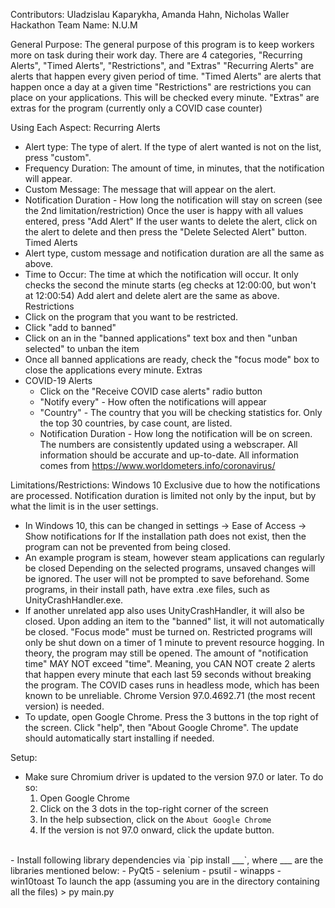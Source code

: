 Contributors: Uladzislau Kaparykha, Amanda Hahn, Nicholas Waller
Hackathon Team Name: N.U.M

General Purpose:
The general purpose of this program is to keep workers more on task during their work day.
There are 4 categories, "Recurring Alerts", "Timed Alerts", "Restrictions", and "Extras"
"Recurring Alerts" are alerts that happen every given period of time.
"Timed Alerts" are alerts that happen once a day at a given time
"Restrictions" are restrictions you can place on your applications. This will be checked every minute.
"Extras" are extras for the program (currently only a COVID case counter)

Using Each Aspect:
Recurring Alerts
 - Alert type: The type of alert. If the type of alert wanted is not on the list, press "custom".
 - Frequency Duration: The amount of time, in minutes, that the notification will appear.
 - Custom Message: The message that will appear on the alert.
 - Notification Duration - How long the notification will stay on screen (see the 2nd limitation/restriction)
 Once the user is happy with all values entered, press "Add Alert"
 If the user wants to delete the alert, click on the alert to delete and then press the "Delete Selected Alert" button.
Timed Alerts
 - Alert type, custom message and notification duration are all the same as above.
 - Time to Occur: The time at which the notification will occur. It only checks the second the minute starts (eg checks at 12:00:00, but won't at 12:00:54)
 Add alert and delete alert are the same as above.
Restrictions
 - Click on the program that you want to be restricted.
 - Click "add to banned"
 - Click on an in the "banned applications" text box and then "unban selected" to unban the item
 - Once all banned applications are ready, check the "focus mode" box to close the applications every minute.
Extras
 - COVID-19 Alerts
   - Click on the "Receive COVID case alerts" radio button
   - "Notify every" - How often the notifications will appear
   - "Country" - The country that you will be checking statistics for. Only the top 30 countries, by case count, are listed.
   - Notification Duration - How long the notification will be on screen.
 The numbers are consistently updated using a webscraper. All information should be accurate and up-to-date.
 All information comes from https://www.worldometers.info/coronavirus/

Limitations/Restrictions:
Windows 10 Exclusive due to how the notifications are processed.
Notification duration is limited not only by the input, but by what the limit is in the user settings.
 - In Windows 10, this can be changed in settings -> Ease of Access -> Show notifications for
If the installation path does not exist, then the program can not be prevented from being closed.
 - An example program is steam, however steam applications can regularly be closed
Depending on the selected programs, unsaved changes will be ignored. The user will not be prompted to save beforehand.
Some programs, in their install path, have extra .exe files, such as UnityCrashHandler.exe.
 - If another unrelated app also uses UnityCrashHandler, it will also be closed.
Upon adding an item to the "banned" list, it will not automatically be closed. "Focus mode" must be turned on.
Restricted programs will only be shut down on a timer of 1 minute to prevent resource hogging. In theory, the program may still be opened.
The amount of "notification time" MAY NOT exceed "time". Meaning, you CAN NOT create 2 alerts that happen every minute that each last 59 seconds without breaking the program.
The COVID cases runs in headless mode, which has been known to be unreliable.
Chrome Version 97.0.4692.71 (the most recent version) is needed.
 - To update, open Google Chrome. Press the 3 buttons in the top right of the screen. Click "help", then "About Google Chrome". The update should automatically start installing if needed.

Setup:
  - Make sure Chromium driver is updated to the version 97.0 or later. To do so:
    1. Open Google Chrome
    2. Click on the 3 dots in the top-right corner of the screen
    3. In the help subsection, click on the `About Google Chrome`
    4. If the version is not 97.0 onward, click the update button.
<br>
  - Install following library dependencies via `pip install ___`, where ___ are the libraries mentioned below:
    - PyQt5
    - selenium
    - psutil
    - winapps
    - win10toast
  To launch the app (assuming you are in the directory containing all the files)
  > py main.py
